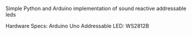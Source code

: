 Simple Python and Arduino implementation of sound reactive addressable leds




Hardware Specs:
Arduino Uno
Addressable LED: WS2812B
